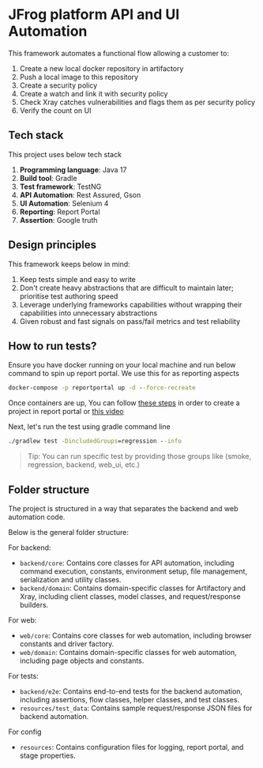 # JFrog platform API and UI Automation

This framework automates a functional flow allowing a customer to:

1. Create a new local docker repository in artifactory
2. Push a local image to this repository
3. Create a security policy
4. Create a watch and link it with security policy
5. Check Xray catches vulnerabilities and flags them as per security policy
6. Verify the count on UI

## Tech stack

This project uses below tech stack

1. **Programming language**: Java 17
2. **Build tool**: Gradle
3. **Test framework**: TestNG
4. **API Automation**: Rest Assured, Gson
5. **UI Automation**: Selenium 4
6. **Reporting**: Report Portal
7. **Assertion**: Google truth

## Design principles

This framework keeps below in mind:

1. Keep tests simple and easy to write
2. Don't create heavy abstractions that are difficult to maintain later; prioritise test authoring speed
3. Leverage underlying frameworks capabilities without wrapping their capabilities into unnecessary abstractions
4. Given robust and fast signals on pass/fail metrics and test reliability

## How to run tests?

Ensure you have docker running on your local machine and run below command to spin up report portal. We use this for as
reporting aspects

```cmd
docker-compose -p reportportal up -d --force-recreate
```

Once containers are up, You can
follow [these steps](https://automationhacks.io/2024-11-22-how-to-setup-report-portal-dashboards-using-attributes) in
order to create a project in report portal or [this video](https://youtu.be/5qqeDUFuDsw?si=HxlZ5lPq9ydVRTh0)

Next, let's run the test using gradle command line

```cmd
./gradlew test -DincludedGroups=regression --info
```

> Tip: You can run specific test by providing those groups like (smoke, regression, backend, web_ui, etc.)

## Folder structure

The project is structured in a way that separates the backend and web automation code. 

Below is the general folder structure:

For backend:

- `backend/core`: Contains core classes for API automation, including command execution, constants, environment setup,
  file management, serialization and utility classes.
- `backend/domain`: Contains domain-specific classes for Artifactory and Xray, including client classes, model classes,
  and request/response builders.

For web:

- `web/core`: Contains core classes for web automation, including browser constants and driver factory.
- `web/domain`: Contains domain-specific classes for web automation, including page objects and constants.

For tests:

- `backend/e2e`: Contains end-to-end tests for the backend automation, including assertions, flow classes, helper
  classes, and test classes.
- `resources/test_data`: Contains sample request/response JSON files for backend automation.

For config

- `resources`: Contains configuration files for logging, report portal, and stage properties.